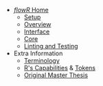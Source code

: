* [*flowR* Home](https://github.com/Code-Inspect/flowr/wiki)
  * [Setup](https://github.com/Code-Inspect/flowr/wiki/Setup)
  * [Overview](https://github.com/Code-Inspect/flowr/wiki/Overview)
  * [Interface](https://github.com/Code-Inspect/flowr/wiki/Interface)
  * [Core](https://github.com/Code-Inspect/flowr/wiki/Core)
  * [Linting and Testing](https://github.com/Code-Inspect/flowr/wiki/Linting-and-Testing)
* Extra Information
  * [Terminology](https://github.com/Code-Inspect/flowr/wiki/Terminology)
  * [R's Capabilities](https://github.com/Code-Inspect/flowr/wiki/Capabilities) & [Tokens](https://github.com/Code-Inspect/flowr/wiki/Tokens)
  * [Original Master Thesis](https://github.com/Code-Inspect/flowr/wiki/Thesis)
